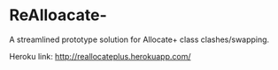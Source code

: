 # ReAlloacate-
A streamlined prototype solution for Allocate+ class clashes/swapping.


Heroku link: http://reallocateplus.herokuapp.com/


<!-- TODO: Add documentation -->
